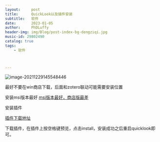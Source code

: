 ```yaml
---
layout:     post
title:      QuickLook以及插件安装
subtitle:   软件
date:       2023-01-05
author:     PhDLuffy
header-img: img/Blog/post-index-bg-dengziqi.jpg
music-id: 29802490
catalog: true
tags:
    - 软件



---
```




![image-20211229145548446](https://cdn.jsdelivr.net/gh/PhDLuffy/PicGo@master/img/202301051641797.png)

最好不要在win商店下载，后面和zotero联动可能需要安装位置

安装msi版本最好
[msi版本最好，商店版最差](https://github.com/QL-Win/QuickLook/wiki/Differences-Between-Distributions#user-data-location)


安装插件

[插件下载地址](https://github.com/QL-Win/QuickLook/wiki/Available-Plugins)

下载插件，在插件上按空格键预览，点击install，安装成功之后重启quicklook即可。

